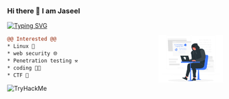 ### Hi there 👋 I am Jaseel

[![Typing SVG](https://readme-typing-svg.herokuapp.com?font=Fira+Code&pause=1000&color=14d8ff&width=435&lines=%24+echo+%22A+Cyber+Security+Enthusiast%22;%24+echo+%22BCA+Student%22;%24+echo+%22Self+Learner%22;%23+echo+%22CTF+Player+%F0%9F%9A%A9%22)](https://github.com/Jazeye)

   <img src="https://github.com/Jazeye/Jazeye/blob/main/h4cker.png" align="right" width="30%"/>

```diff
@@ Interested @@
* Linux 🐧
* web security 🌐
* Penetration testing ⚒️
* coding 👨‍💻
* CTF 🚩
```

<img src="https://tryhackme-badges.s3.amazonaws.com/Jazeye.png" alt="TryHackMe">


